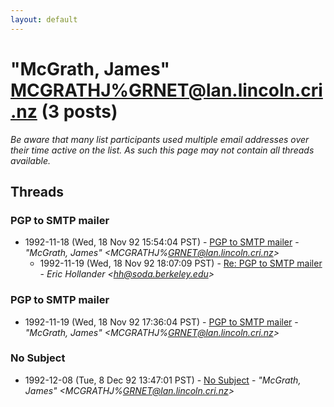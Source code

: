 ```yaml
---
layout: default
---
```


# "McGrath, James" <MCGRATHJ%GRNET@lan.lincoln.cri.nz> (3 posts)

_Be aware that many list participants used multiple email addresses over their time active on the list. As such this page may not contain all threads available._

## Threads

### PGP to SMTP mailer
+ 1992-11-18 (Wed, 18 Nov 92 15:54:04 PST) - [PGP to SMTP mailer](/archive/1992/11/6d5738641b07d0dbf708294a5e64377c3597c792fc464e7016fa3ec22c5935c8) - _"McGrath, James" \<MCGRATHJ%GRNET@lan.lincoln.cri.nz\>_
  + 1992-11-19 (Wed, 18 Nov 92 18:07:09 PST) - [Re: PGP to SMTP mailer](/archive/1992/11/25605cbb748874e4eba58b11d70a966388e8f5c92e1568cecfc03678f6c04232) - _Eric Hollander \<hh@soda.berkeley.edu\>_

### PGP to SMTP mailer
+ 1992-11-19 (Wed, 18 Nov 92 17:36:04 PST) - [PGP to SMTP mailer](/archive/1992/11/d3ec93b57c65e26627345b9c528083e1008db9c561b11ff8a4837045d0e0e407) - _"McGrath, James" \<MCGRATHJ%GRNET@lan.lincoln.cri.nz\>_

### No Subject
+ 1992-12-08 (Tue, 8 Dec 92 13:47:01 PST) - [No Subject](/archive/1992/12/5cab22ae2403d6018b99391db2b4ae1bc21e8613f76e6716bc25fb5666cde329) - _"McGrath, James" \<MCGRATHJ%GRNET@lan.lincoln.cri.nz\>_

